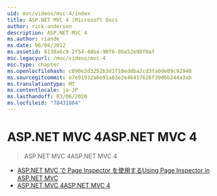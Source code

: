 ```yaml
---
uid: mvc/videos/mvc-4/index
title: ASP.NET MVC 4 |Microsoft Docs
author: rick-anderson
description: ASP.NET MVC 4
ms.author: riande
ms.date: 06/04/2012
ms.assetid: 8130a6c9-2f54-48ba-90f6-0ba52e98f0af
msc.legacyurl: /mvc/videos/mvc-4
msc.type: chapter
ms.openlocfilehash: c090e2d3252b3d1f10eddba2cd3fa0de09c92940
ms.sourcegitcommit: e7e91932a6e91a63e2e46417626f39d6b244a3ab
ms.translationtype: MT
ms.contentlocale: ja-JP
ms.lasthandoff: 03/06/2020
ms.locfileid: "78431884"
---
```

# <a name="aspnet-mvc-4"></a><span data-ttu-id="0b8e0-103">ASP.NET MVC 4</span><span class="sxs-lookup"><span data-stu-id="0b8e0-103">ASP.NET MVC 4</span></span>

> <span data-ttu-id="0b8e0-104">ASP.NET MVC 4</span><span class="sxs-lookup"><span data-stu-id="0b8e0-104">ASP.NET MVC 4</span></span>

- [<span data-ttu-id="0b8e0-105">ASP.NET MVC で Page Inspector を使用する</span><span class="sxs-lookup"><span data-stu-id="0b8e0-105">Using Page Inspector in ASP.NET MVC</span></span>](using-page-inspector-in-aspnet-mvc.md)
- [<span data-ttu-id="0b8e0-106">ASP.NET MVC 4</span><span class="sxs-lookup"><span data-stu-id="0b8e0-106">ASP.NET MVC 4</span></span>](aspnet-mvc-4.md)
